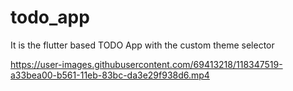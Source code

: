 # todo_app

It is the flutter based TODO App with the custom theme selector




https://user-images.githubusercontent.com/69413218/118347519-a33bea00-b561-11eb-83bc-da3e29f938d6.mp4

